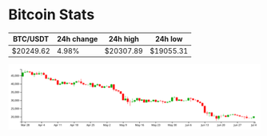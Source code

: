 # Bitcoin Stats

BTC/USDT|24h change|24h high|24h low|
|---|---|---|---|
|$20249.62|4.98%|$20307.89|$19055.31|

<img src="./chart.svg">

